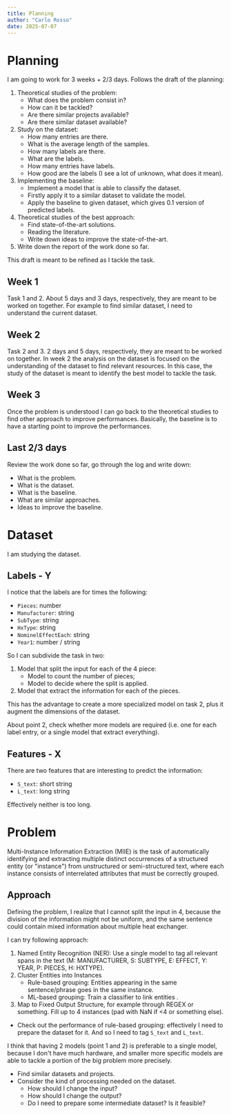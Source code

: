 ```yaml
---
title: Planning
author: "Carlo Rosso"
date: 2025-07-07
---
```


# Planning

I am going to work for 3 weeks + 2/3 days. Follows the draft of the planning:

1. Theoretical studies of the problem:
    - What does the problem consist in?
    - How can it be tackled?
    - Are there similar projects available?
    - Are there similar dataset available?
2. Study on the dataset:
    - How many entries are there.
    - What is the average length of the samples.
    - How many labels are there.
    - What are the labels.
    - How many entries have labels.
    - How good are the labels (I see a lot of unknown, what does it mean).
3. Implementing the baseline:
    - Implement a model that is able to classify the dataset.
    - Firstly apply it to a similar dataset to validate the model.
    - Apply the baseline to given dataset, which gives 0.1 version of predicted labels.
4. Theoretical studies of the best approach:
    - Find state-of-the-art solutions.
    - Reading the literature.
    - Write down ideas to improve the state-of-the-art.
5. Write down the report of the work done so far.

This draft is meant to be refined as I tackle the task.

## Week 1

Task 1 and 2. About 5 days and 3 days, respectively, they are meant to be worked on together.
For example to find similar dataset, I need to understand the current dataset.

## Week 2

Task 2 and 3. 2 days and 5 days, respectively, they are meant to be worked on
together. In week 2 the analysis on the dataset is focused on the understanding
of the dataset to find relevant resources. In this case, the study of the
dataset is meant to identify the best model to tackle the task.

## Week 3

Once the problem is understood I can go back to the theoretical studies to
find other approach to improve performances. Basically, the baseline is to have
a starting point to improve the performances.

## Last 2/3 days

Review the work done so far, go through the log and write down:
- What is the problem.
- What is the dataset.
- What is the baseline.
- What are similar approaches.
- Ideas to improve the baseline.

# Dataset

I am studying the dataset.

## Labels - Y

I notice that the labels are for times the following:
- `Pieces`: number
- `Manufacturer`: string
- `SubType`: string
- `HxType`: string
- `NominelEffectEach`: string
- `Year1`: number / string

So I can subdivide the task in two:
1. Model that split the input for each of the 4 piece:
    - Model to count the number of pieces;
    - Model to decide where the split is applied.
2. Model that extract the information for each of the pieces.

This has the advantage to create a more specialized model on task 2, plus it
augment the dimensions of the dataset.

About point 2, check whether more models are required (i.e. one for each label
entry, or a single model that extract everything).

## Features - X

There are two features that are interesting to predict the information:

- `S_text`: short string
- `L_text`: long string

Effectively neither is too long.

# Problem

Multi-Instance Information Extraction (MIIE) is the task of automatically 
identifying and extracting multiple distinct occurrences of a structured entity 
(or "instance") from unstructured or semi-structured text, where each instance 
consists of interrelated attributes that must be correctly grouped.

## Approach

Defining the problem, I realize that I cannot split the input in 4, because the
division of the information might not be uniform, and the same sentence could
contain mixed information about multiple heat exchanger.

I can try following approach:

1. Named Entity Recognition (NER): Use a single model to tag all relevant spans
   in the text (M: MANUFACTURER, S: SUBTYPE, E: EFFECT, Y: YEAR, P: PIECES, H: HXTYPE).
2. Cluster Entities into Instances
    - Rule-based grouping: Entities appearing in the same sentence/phrase goes in the same instance.
    - ML-based grouping: Train a classifier to link entities .
3. Map to Fixed Output Structure, for example through REGEX or something.
Fill up to 4 instances (pad with NaN if <4 or something else).

- Check out the performance of rule-based grouping: effectively I need to
  prepare the dataset for it. And so I need to tag `S_text` and `L_text`.

I think that having 2 models (point 1 and 2) is preferable to a single model,
because I don't have much hardware, and smaller more specific models are able to
tackle a portion of the big problem more precisely.

- Find similar datasets and projects.
- Consider the kind of processing needed on the dataset.
    - How should I change the input? 
    - How should I change the output? 
    - Do I need to prepare some intermediate dataset? Is it feasible?
